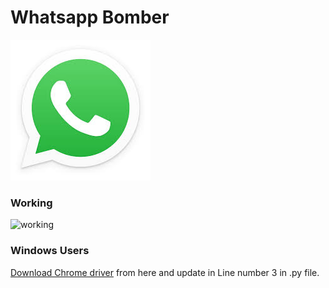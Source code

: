 # Whatsapp Bomber

<img src="./images/whatsapp.jpeg" title="Whatsapp Bomber" alt="Whatsapp Bomber">


### Working

<img src="/images/working.gif" title="working" alt="working">


### Windows Users
<a href = "https://chromedriver.chromium.org/">Download Chrome driver</a> from here and update in Line number 3 in .py file.



